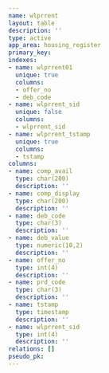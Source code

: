 ```yaml
---
name: wlprrent
layout: table
description: ''
type: active
app_area: housing_register
primary_key: 
indexes:
- name: wlprrent01
  unique: true
  columns:
  - offer_no
  - deb_code
- name: wlprrent_sid
  unique: false
  columns:
  - wlprrent_sid
- name: wlprrent_tstamp
  unique: true
  columns:
  - tstamp
columns:
- name: comp_avail
  type: char(200)
  description: ''
- name: comp_display
  type: char(200)
  description: ''
- name: deb_code
  type: char(3)
  description: ''
- name: deb_value
  type: numeric(10,2)
  description: ''
- name: offer_no
  type: int(4)
  description: ''
- name: prd_code
  type: char(3)
  description: ''
- name: tstamp
  type: timestamp
  description: ''
- name: wlprrent_sid
  type: int(4)
  description: ''
relations: []
pseudo_pk: 
---
```


